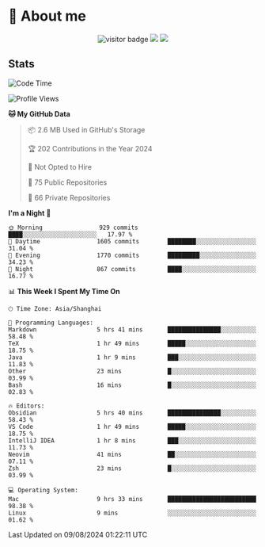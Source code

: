 <!-- ![](https://youpai.roccoshi.top/img/20200804214216.png) -->

# 🧐 About me
 
<p align="center">
<img src="https://visitor-badge.laobi.icu/badge?page_id=Lincest.Lincest&title=hits" alt="visitor badge"/>
<a href="mailto:imroccoshi@gmail.com"><img src="https://img.shields.io/badge/gmail-imroccoshi%40gmail.com-red"></a>
<a href="https://blog.roccoshi.top"><img src="https://img.shields.io/badge/blog-roccoshi-green"></a>
</p>

## Stats

<!--START_SECTION:waka-->
![Code Time](http://img.shields.io/badge/Code%20Time-1%2C459%20hrs%206%20mins-blue)

![Profile Views](http://img.shields.io/badge/Profile%20Views-0-blue)

**🐱 My GitHub Data** 

> 📦 2.6 MB Used in GitHub's Storage 
 > 
> 🏆 202 Contributions in the Year 2024
 > 
> 🚫 Not Opted to Hire
 > 
> 📜 75 Public Repositories 
 > 
> 🔑 66 Private Repositories 
 > 
**I'm a Night 🦉** 

```text
🌞 Morning                929 commits         ████░░░░░░░░░░░░░░░░░░░░░   17.97 % 
🌆 Daytime                1605 commits        ████████░░░░░░░░░░░░░░░░░   31.04 % 
🌃 Evening                1770 commits        █████████░░░░░░░░░░░░░░░░   34.23 % 
🌙 Night                  867 commits         ████░░░░░░░░░░░░░░░░░░░░░   16.77 % 
```


📊 **This Week I Spent My Time On** 

```text
🕑︎ Time Zone: Asia/Shanghai

💬 Programming Languages: 
Markdown                 5 hrs 41 mins       ███████████████░░░░░░░░░░   58.48 % 
TeX                      1 hr 49 mins        █████░░░░░░░░░░░░░░░░░░░░   18.75 % 
Java                     1 hr 9 mins         ███░░░░░░░░░░░░░░░░░░░░░░   11.83 % 
Other                    23 mins             █░░░░░░░░░░░░░░░░░░░░░░░░   03.99 % 
Bash                     16 mins             █░░░░░░░░░░░░░░░░░░░░░░░░   02.83 % 

🔥 Editors: 
Obsidian                 5 hrs 40 mins       ███████████████░░░░░░░░░░   58.43 % 
VS Code                  1 hr 49 mins        █████░░░░░░░░░░░░░░░░░░░░   18.75 % 
IntelliJ IDEA            1 hr 8 mins         ███░░░░░░░░░░░░░░░░░░░░░░   11.73 % 
Neovim                   41 mins             ██░░░░░░░░░░░░░░░░░░░░░░░   07.11 % 
Zsh                      23 mins             █░░░░░░░░░░░░░░░░░░░░░░░░   03.99 % 

💻 Operating System: 
Mac                      9 hrs 33 mins       █████████████████████████   98.38 % 
Linux                    9 mins              ░░░░░░░░░░░░░░░░░░░░░░░░░   01.62 % 
```


 Last Updated on 09/08/2024 01:22:11 UTC
<!--END_SECTION:waka-->


